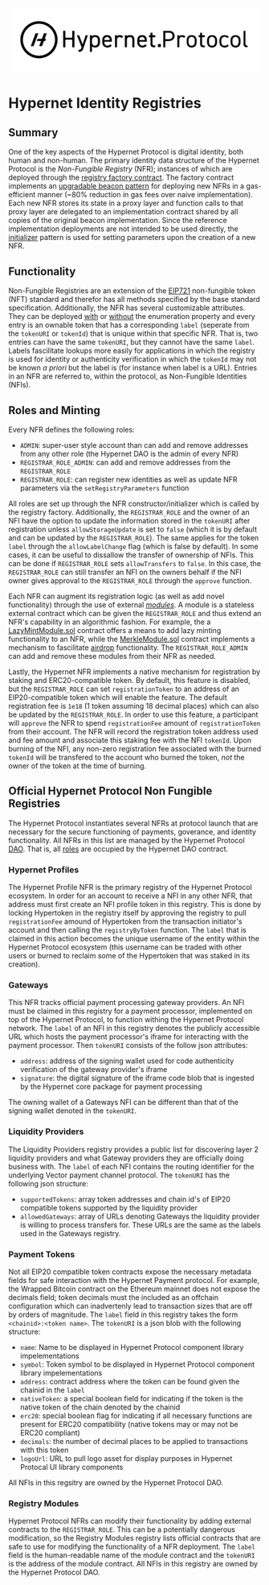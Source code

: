 <p align="center">
  <img src="/documentation/images/hypernet-protocol-black.svg" width="500">
</p>

# Hypernet Identity Registries

## Summary

One of the key aspects of the Hypernet Protocol is digital identity, both human and non-human. The primary identity data structure
of the Hypernet Protocol is the *Non-Fungible Registry* (NFR); instances of which are deployed through the 
[registry factory contract](/packages/contracts/contracts/identity/UpgradeableRegistryFactory.sol). The factory contract implements an 
[upgradable beacon pattern](https://docs.openzeppelin.com/contracts/4.x/api/proxy#UpgradeableBeacon) for deploying new NFRs in a gas-efficient 
manner (~80% reduction in gas fees over naive implementation). Each new NFR stores its state in a proxy layer and function calls to that 
proxy layer are delegated to an implementation contract shared by all copies of the original beacon implementation. Since the reference 
implementation deployments are not intended to be used directly, the 
[initializer](https://docs.openzeppelin.com/upgrades-plugins/1.x/writing-upgradeable#initializers) pattern is used for setting parameters 
upon the creation of a new NFR.

## Functionality

Non-Fungible Registries are an extension of the [EIP721](https://eips.ethereum.org/EIPS/eip-721) non-fungible token (NFT) standard and therefor has
all methods specified by the base standard specification. Additionally, the NFR has several customizable attributes. They can be deployed 
[with](/packages/contracts/contracts/identity/NonFungibleRegistryEnumerableUpgradeable.sol) or 
[without](/packages/contracts/contracts/identity/NonFungibleRegistryUpgradeable.sol) the enumeration property and every entry is an ownable 
token that has a corresponding `label` (seperate from the `tokenURI` or `tokenId`) that is unique within that specific NFR. That is, two 
entries can have the same `tokenURI`, but they cannot have the same `label`. Labels fascilitate lookups more easily for applications in 
which the registry is used for identity or authenticity verification in which the `tokenId` may not be known *a priori* but the label is 
(for instance when label is a URL). Entries in an NFR are referred to, within the protocol, as Non-Fungible Identities (NFIs). 

## Roles and Minting

Every NFR defines the following roles:

- `ADMIN`: super-user style account than can add and remove addresses from any other role (the Hypernet DAO is the admin of every NFR)
- `REGISTRAR_ROLE_ADMIN`: can add and remove addresses from the `REGISTRAR_ROLE`
- `REGISTRAR_ROLE`: can register new identities as well as update NFR parameters via the `setRegistryParameters` function

All roles are set up through the NFR constructor/initializer which is called by the registry factory. Additionally, the 
`REGISTRAR_ROLE` and the owner of an NFI have the option to update the information stored in the `tokenURI` after registration unless 
`allowStorageUpdate` is set to `false` (which it is by default and can be updated by the `REGISTRAR_ROLE`). The same applies for the 
token `label` through the `allowLabelChange` flag (which is false by default). In some cases, it can be useful to dissallow the transfer 
of ownership of NFIs. This can be done if `REGISTRAR_ROLE` sets `allowTransfers` to `false`. In this case, the `REGISTRAR_ROLE` can still 
transfer an NFI on the owners behalf if the NFI owner gives approval to the `REGISTRAR_ROLE` through the `approve` function.

Each NFR can augment its registration logic (as well as add novel functionality) through the use of external 
[*modules*](/packages/contracts/contracts/modules/README.md). A module is a stateless external contract which can be given the `REGISTRAR_ROLE` 
and thus extend an NFR's capability in an algorithmic fashion. For example, the a 
[LazyMintModule.sol](/packages/contracts/contracts/modules/LazyMintModule.sol) contract offers a means to add lazy minting functionality 
to an NFR, while the [MerkleModule.sol](/packages/contracts/contracts/modules/MerkleModule.sol) contract implements a mechanism to 
fascilitate [airdrop](https://blog.openzeppelin.com/workshop-recap-building-an-nft-merkle-drop/) functionality. The `REGISTRAR_ROLE_ADMIN` 
can add and remove these modules from their NFR as needed. 

Lastly, the Hypernet NFR implements a native mechanism for registration by staking and ERC20-compatible token. By default, this feature is 
disabled, but the `REGISTRAR_ROLE` can set `registrationToken` to an address of an EIP20-compatible token which will enable the feature. The 
default registration fee is `1e18` (1 token assuming 18 decimal places) which can also be updated by the `REGISTRAR_ROLE`. In order to use this 
feature, a participant will `approve` the NFR to spend `registrationFee` amount of `registrationToken` from their account. The NFR will 
record the registration token address used and fee amount and associate this staking fee with the NFI `tokenId`. Upon burning of the NFI, 
any non-zero registration fee associated with the burned `tokenId` will be transfered to the account who burned the token, *not* the owner
of the token at the time of burning. 

## Official Hypernet Protocol Non Fungible Registries

The Hypernet Protocol instantiates several NFRs at protocol launch that are necessary for the secure functioning of payments, goverance, and identity 
functionality. All NFRs in this list are managed by the Hypernet Protocol [DAO](/packages/contracts/contracts/governance/README.md). That is, all 
[roles](#roles-and-minting) are occupied by the Hypernet DAO contract.

### Hypernet Profiles

The Hypernet Profile NFR is the primary registry of the Hypernet Protocol ecosystem. In order for an account to receive a NFI in any other NFR, that 
address must first create an NFI profile token in this registry. This is done by locking Hypertoken in the registry itself by approving the registry to 
pull `registrationFee` amound of Hypertoken from the transaction initiator's account and then calling the `registryByToken` function. The `label` that 
is claimed in this action becomes the unique username of the entity within the Hypernet Protocol ecosystem (this username can be traded with other 
users or burned to reclaim some of the Hypertoken that was staked in its creation).

### Gateways

This NFR tracks official payment processing gateway providers. An NFI must be claimed in this registry for a payment processor, implemented on top of the 
Hypernet Protocol, to function withing the Hypernet Protocol network. The `label` of an NFI in this registry denotes the publicly accessible URL which hosts 
the payment processor's iframe for interacting with the payment processor. Then `tokenURI` consists of the follow json attributes:

- `address`: address of the signing wallet used for code authenticity verification of the gateway provider's iframe
- `signature`: the digital signature of the iframe code blob that is ingested by the Hypernet core package for payment processing

The owning wallet of a Gateways NFI can be different than that of the signing wallet denoted in the `tokenURI`. 

### Liquidity Providers

The Liquidity Providers registry provides a public list for discovering layer 2 liquidity providers and what Gateway providers they are officially doing 
business with. The `label` of each NFI contains the routing identifier for the underlying Vector payment channel protocol. The `tokenURI` has the following 
json structure:

- `supportedTokens`: array token addresses and chain id's of EIP20 compatible tokens supported by the liquidity provider
- `allowedGateways`: array of URLs denoting Gateways the liquidity provider is willing to process transfers for. These URLs are the same as the labels used in the Gateways registry. 

### Payment Tokens

Not all EIP20 compatible token contracts expose the necessary metadata fields for safe interaction with the Hypernet Payment protocol. For example, the Wrapped Bitcoin
contract on the Ethereum mainnet does not expose the decimals field; token decimals must the included as an offchain configuration which can inadvertenly lead to transaction sizes 
that are off by orders of magnitude. The `label` field in this registry takes the form `<chainid>:<token name>`. The `tokenURI` is a json blob with the following structure:

- `name`: Name to be displayed in Hypernet Protocol component library impelementations
- `symbol`: Token symbol to be displayed in Hypernet Protocol component library impelementations
- `address`: contract address where the token can be found given the chainid in the `label`
- `nativeToken`: a special boolean field for indicating if the token is the native token of the chain denoted by the chainid
- `erc20`: special boolean flag for indicating if all necessary functions are present for ERC20 compatibility (native tokens may or may not be ERC20 compliant)
- `decimals`: the number of decimal places to be applied to transactions with this token
- `logoUrl`: URL to pull logo asset for display purposes in Hypernet Protocal UI library components

All NFIs in this regsitry are owned by the Hypernet Protocol DAO. 

### Registry Modules

Hypernet Protocol NFRs can modify their functionality by adding external contracts to the `REGISTRAR_ROLE`. This can be a potentially dangerous modification, so the
Registry Modules registry lists official contracts that are safe to use for modifying the functionality of a NFR deployment. The `label` field is the human-readable 
name of the module contract and the `tokenURI` is the address of the module contract. All NFIs in this registry are owned by the Hypernet Protocol DAO. 
